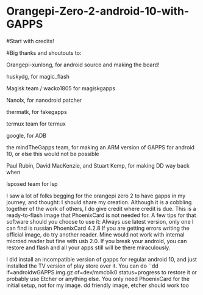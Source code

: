 # Orangepi-Zero-2-android-10-with-GAPPS

#Start with credits!

#Big thanks and shoutouts to:

Orangepi-xunlong, for android source and making the board!

huskydg, for magic_flash

Magisk team / wacko1805 for magiskgapps

Nanolx, for nanodroid patcher

thermatk, for fakegapps

termux team for termux 

google, for ADB

the mindTheGapps team, for making an ARM version of GAPPS for android 10, or else this would not be possible

Paul Rubin, David MacKenzie, and Stuart Kemp, for making DD way back when

lsposed team for lsp

I saw a lot of folks begging for the orangepi zero 2 to have gapps in my journey, and thought:
I should share my creation. Although it is a cobbling together of the work of others, I do give credit
where credit is due. 
This is a ready-to-flash image that PhoenixCard is not needed for. A few tips for that software should you
choose to use it: Always use latest version, only one I can find is russian PhoenixCard 4.2.8 
If you are getting errors writing the official image, do try another reader. Mine would not work with internal microsd reader but fine with usb 2.0. If you break your android, you can restore and flash and all your apps still will be there miraculously.

I did install an incompatible version of gapps for regular android 10, and just installed the TV version of play store over it. You can do 
``dd if=androidwGAPPS.img.gz of=dev/mmcblk0 status=progress
to restore it or probably use Etcher or anything else. You only need PhoenixCard for the initial setup, not for my image.
dd friendly image, etcher should work too
